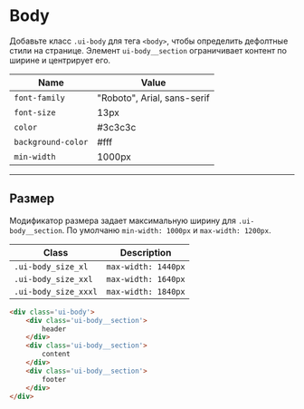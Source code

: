 <!--
docs/blocks/body|10
-->

# Body

Добавьте класс `.ui-body` для тега `<body>`, чтобы определить дефолтные стили на странице. Элемент `ui-body__section` ограничивает контент по ширине и центрирует его.

|         Name        |             Value            |
|---------------------|------------------------------|
|  `font-family`      |  "Roboto", Arial, sans-serif |
|  `font-size`        |  13px                        |
|  `color`            |  #3c3c3c                     |
|  `background-color` |  #fff                        |
|  `min-width`        |  1000px                      |


---

## Размер

Модификатор размера задает максимальную ширину для `.ui-body__section`. По умолчаню `min-width: 1000px` и `max-width: 1200px`.

|          Class        |        Description        |
|-----------------------|---------------------------|
|  `.ui-body_size_xl`   |  `max-width: 1440px`      |
|  `.ui-body_size_xxl`  |  `max-width: 1640px`      |
|  `.ui-body_size_xxxl` |  `max-width: 1840px`      |

``` html
<div class='ui-body'>
    <div class='ui-body__section'>
        header
    </div>
    <div class='ui-body__section'>
        content
    </div>
    <div class='ui-body__section'>
        footer
    </div>
</div>
```
